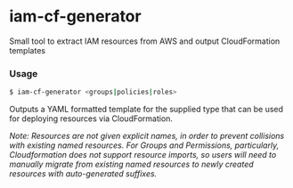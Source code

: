 # iam-cf-generator
Small tool to extract IAM resources from AWS and output CloudFormation templates

### Usage

```bash
$ iam-cf-generator <groups|policies|roles>
```

Outputs a YAML formatted template for the supplied type that can be used for deploying resources via CloudFormation.

_Note: Resources are not given explicit names, in order to prevent collisions with existing named resources.
For Groups and Permissions, particularly, Cloudformation does not support resource imports, so users will need to
manually migrate from existing named resources to newly created resources with auto-generated suffixes._
